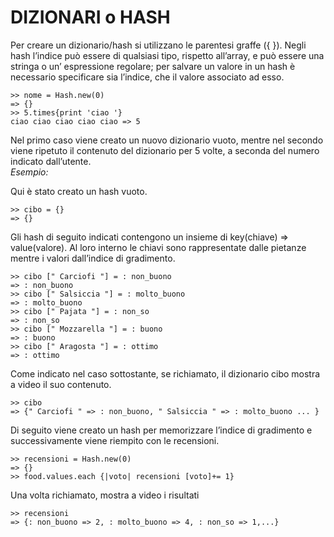 ﻿# DIZIONARI o HASH
		
Per creare un dizionario/hash si utilizzano le parentesi graffe ({ }). 
Negli hash l’indice può essere di qualsiasi tipo, rispetto all’array, e può essere una stringa o un’ espressione regolare; per salvare un valore in un hash è necessario specificare sia l’indice, che il  valore associato ad esso.    
        
	>> nome = Hash.new(0)     
	=> {}     
	>> 5.times{print 'ciao '}     
	ciao ciao ciao ciao ciao => 5     
        			
Nel primo caso viene creato un nuovo dizionario vuoto, mentre nel secondo viene ripetuto il contenuto del dizionario per 5 volte, a seconda del numero indicato dall’utente.       
*Esempio:*    
      
Qui è stato creato un hash vuoto.   
              
	>> cibo = {}          
	=> {}              
		
Gli hash di seguito indicati contengono  un insieme di key(chiave) => value(valore). Al loro interno le chiavi sono rappresentate dalle pietanze mentre i valori dall’indice di gradimento.      
         	
	>> cibo [" Carciofi "] = : non_buono     
	=> : non_buono      
	>> cibo [" Salsiccia "] = : molto_buono     
	=> : molto_buono       
	>> cibo [" Pajata "] = : non_so     
	=> : non_so      
	>> cibo [" Mozzarella "] = : buono      
	=> : buono     
	>> cibo [" Aragosta "] = : ottimo     
	=> : ottimo    
        
Come indicato nel caso sottostante, se richiamato, il dizionario cibo mostra a video il suo contenuto.        			
         
	>> cibo     
	=> {" Carciofi " => : non_buono, " Salsiccia " => : molto_buono ... }     
        
Di seguito viene creato un hash per memorizzare l’indice di gradimento e successivamente viene riempito con le recensioni.    
        
	>> recensioni = Hash.new(0)     
	=> {}     
	>> food.values.each {|voto| recensioni [voto]+= 1}      
         
Una volta richiamato, mostra a video i risultati        			
       
	>> recensioni      
	=> {: non_buono => 2, : molto_buono => 4, : non_so => 1,...}      		
	